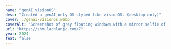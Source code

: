 ```yaml
---
name: "genAI visionOS"
desc: "Created a genAI-only OS styled like visionOS. (desktop only)"
cover: ./genai-visionos.webp
coverAlt: "Screenshot of grey floating windows with a mirror selfie of Lachlan wearing Apple Vision Pro"
url: "https://shm.lachlanjc.com/7"
year: 2024
feat: false
---
```

